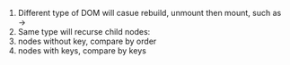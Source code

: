 1. Different type of DOM will casue rebuild, unmount then mount, such as <div> -> <span>
2. Same type will recurse child nodes:
  1. nodes without key, compare by order
  2. nodes with keys, compare by keys

